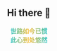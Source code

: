 <div style="padding-top: 40px; text-align: center">
  <h2>Hi there 👋</h2>
  <b>世路如今已惯</b><br />
  <b>此心到处悠然</b>
  <style>
b {
    background-image: -webkit-linear-gradient(left,
   #22c1c3, #fdbb2d 25%, #22c1c3 50%, #fdbb2d 75%, #22c1c3);
    -webkit-text-fill-color: transparent;
    -webkit-background-clip: text;
    -webkit-background-size: 200% 100%;
    -webkit-animation: myGradientChange 4s infinite linear;
    animation: myGradientChange 4s infinite linear;
  }
  @keyframes myGradientChange  {
    0%{ background-position: 0 0;}
    100% { background-position: -100% 0;}
  }
</style>
</div>

